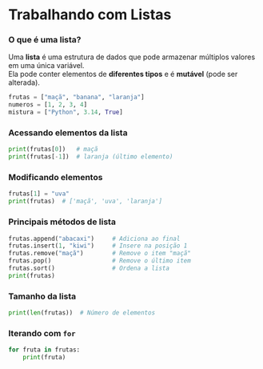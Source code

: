 # Trabalhando com Listas

### O que é uma lista?

Uma **lista** é uma estrutura de dados que pode armazenar múltiplos valores em uma única variável.  
Ela pode conter elementos de **diferentes tipos** e é **mutável** (pode ser alterada).

```python
frutas = ["maçã", "banana", "laranja"]
numeros = [1, 2, 3, 4]
mistura = ["Python", 3.14, True]
```

### Acessando elementos da lista

```python
print(frutas[0])   # maçã
print(frutas[-1])  # laranja (último elemento)
```

### Modificando elementos

```python
frutas[1] = "uva"
print(frutas)  # ['maçã', 'uva', 'laranja']
```

### Principais métodos de lista

```python
frutas.append("abacaxi")     # Adiciona ao final
frutas.insert(1, "kiwi")     # Insere na posição 1
frutas.remove("maçã")        # Remove o item "maçã"
frutas.pop()                 # Remove o último item
frutas.sort()                # Ordena a lista
print(frutas)
```

### Tamanho da lista

```python
print(len(frutas))  # Número de elementos
```

### Iterando com `for`

```python
for fruta in frutas:
    print(fruta)
```
